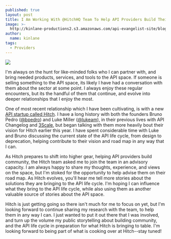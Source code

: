 ```yaml
---
published: true
layout: post
title: I Am Working With @HitchHQ Team To Help API Providers Build Their Communities
image: >-
  http://kinlane-productions2.s3.amazonaws.com/api-evangelist-site/blog/Hitch-FMA-Screenshot.png
author:
  name: kinlane
tags:
  - Providers
---
```

[![](https://kinlane-productions2.s3.amazonaws.com/api-evangelist-site/blog/Hitch-FMA-Screenshot.png)](https://www.hitchhq.com/)

I'm always on the hunt for like-minded folks who I can partner with, and bring needed products, services, and tools to the API space. If someone is selling something to the API space, its likely I have had a conversation with them about the sector at some point. I always enjoy these regular encounters, but its the handful of them that continue, and evolve into deeper relationships that I enjoy the most.

One of most recent relationship which I have been cultivating, is with a new [API startup called Hitch](https://www.hitchhq.com/). I have a long history with both the founders Bruno Pedro ([@bpedro](https://twitter.com/bpedro)) and Luke Miller ([@lukeam](https://twitter.com/lukeam)), in their previous lives with API Changelog and [3Scale](https://3scale.net), but began talking with them more heavily bout their vision for Hitch earlier this year. I have spent considerable time with Luke and Bruno discussing the current state of the API life cycle, from design to deprecation, helping contribute to their vision and road map in any way that I can.

As Hitch prepares to shift into higher gear, helping API providers build community, the Hitch team asked me to join the team in an advisory capacity. I am always happy to share my thoughts, experience, and views on the space, but I'm stoked for the opportunity to help advise them on their road map. As Hitch evolves, you'll hear me tell more stories about the solutions they are bringing to the API life cycle. I'm hoping I can influence what they bring to the API life cycle, while also using them as another valuable source of stories about the API space. 

Hitch is just getting going so there isn't much for me to focus on yet, but I'm looking forward to continue sharing my research with the team, to help them in any way I can. I just wanted to put it out there that I was involved, and turn up the volume my public storytelling about building community, and the API life cycle in preparation for what Hitch is bringing to table. I'm looking forward to being part of what is cooking over at Hitch--stay tuned!
